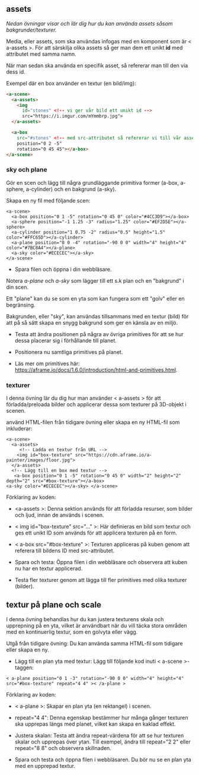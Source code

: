 ## assets

*Nedan övningar visar och lär dig hur du kan använda assets såsom bakgrunder/texturer.*

Media, eller assets, som ska användas infogas med en komponent som är < a-assets >.
För att särskilja olika assets så ger man dem ett unikt **id** med attributet med samma namn.

När man sedan ska använda en specifik asset, så refererar man till den via dess id.

Exempel där en box använder en textur (en bild/img):
```html
<a-scene>
  <a-assets>
    <img 
      id="stones" <!-- vi ger vår bild ett unikt id -->
      src="https://i.imgur.com/mYmmbrp.jpg">
  </a-assets>

  <a-box 
    src="#stones" <!-- med src-attributet så refererar vi till vår asset -->
    position="0 2 -5" 
    rotation="0 45 45"></a-box>
</a-scene>
```



### sky och plane

Gör en scen och lägg till några grundläggande primitiva former (a-box, a-sphere, a-cylinder) och en bakgrund (a-sky).



Skapa en ny fil med följande scen:

```
<a-scene>
  <a-box position="0 1 -5" rotation="0 45 0" color="#4CC3D9"></a-box>
  <a-sphere position="-1 1.25 -3" radius="1.25" color="#EF2D5E"></a-sphere>
  <a-cylinder position="1 0.75 -2" radius="0.5" height="1.5" color="#FFC65D"></a-cylinder>
  <a-plane position="0 0 -4" rotation="-90 0 0" width="4" height="4" color="#7BC8A4"></a-plane>
  <a-sky color="#ECECEC"></a-sky>
</a-scene>
```

- Spara filen och öppna i din webbläsare.

Notera *a-plane* och *a-sky* som lägger till ett s.k plan och en "bakgrund" i din scen.

Ett "plane" kan du se som en yta som kan fungera som ett "golv" eller en begränsing.

Bakgrunden, eller "sky", kan användas tillsammans med en textur (bild) för att på så sätt skapa en snygg bakgrund som ger en känsla av en miljö.

- Testa att ändra positionen på några av övriga primitives för att se hur dessa placerar sig i förhållande till planet.

- Positionera nu samtliga primitives på planet.

- Läs mer om primitives här: https://aframe.io/docs/1.6.0/introduction/html-and-primitives.html.



 

### texturer 

I denna övning lär du dig hur man använder < a-assets > för att förladda/preloada bilder och applicerar dessa som texturer på 3D-objekt i scenen.

använd HTML-filen från tidigare övning eller skapa en ny HTML-fil som inkluderar:

```
<a-scene>
  <a-assets>
     <!-- Ladda en textur från URL -->
    <img id="box-texture" src="https://cdn.aframe.io/a-painter/images/floor.jpg">
  </a-assets>
  <!-- Lägg till en box med textur -->
   <a-box position="0 1 -5" rotation="0 45 0" width="2" height="2" depth="2" src="#box-texture"></a-box>
<a-sky color="#ECECEC"></a-sky> </a-scene>
```


Förklaring av koden:

- &lt;a-assets >: Denna sektion används för att förladda resurser, som bilder och ljud, innan de används i scenen.
- < img id="box-texture" src="..." >: Här definieras en bild som textur och ges ett unikt ID som används för att applicera texturen på en form.
- < a-box src="#box-texture" >: Texturen appliceras på kuben genom att referera till bildens ID med src-attributet.


- Spara och testa: Öppna filen i din webbläsare och observera att kuben nu har en textur applicerad.

- Testa fler texturer genom att lägga till fler primitives med olika texturer (bilder).

 

 

## textur på plane och scale

I denna övning behandlas hur du kan justera texturens skala och upprepning på en yta, vilket är användbart när du vill täcka stora områden med en kontinuerlig textur, som en golvyta eller vägg.

Utgå från tidigare övning: Du kan använda samma HTML-fil som tidigare eller skapa en ny.

- Lägg till en plan yta med textur: Lägg till följande kod inuti < a-scene >-taggen:

```
< a-plane position="0 1 -3" rotation="-90 0 0" width="4" height="4" src="#box-texture" repeat="4 4" >< /a-plane >
```


Förklaring av koden:

- < a-plane >: Skapar en plan yta (en rektangel) i scenen.
- repeat="4 4": Denna egenskap bestämmer hur många gånger texturen ska upprepas längs med planet, vilket kan skapa en kaklad effekt.

- Justera skalan: Testa att ändra repeat-värdena för att se hur texturen skalar och upprepas över ytan. Till exempel, ändra till repeat="2 2" eller repeat="8 8" och observera skillnaden.

- Spara och testa och öppna filen i webbläsaren. Du bör nu se en plan yta med en upprepad textur.



 
